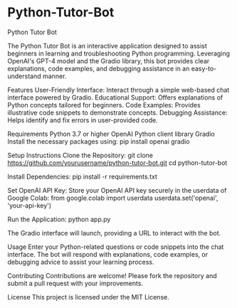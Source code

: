 # Python-Tutor-Bot
Python Tutor Bot

The Python Tutor Bot is an interactive application designed to assist beginners in learning and troubleshooting Python programming. Leveraging OpenAI's GPT-4 model and the Gradio library, this bot provides clear explanations, code examples, and debugging assistance in an easy-to-understand manner.


Features
User-Friendly Interface: Interact through a simple web-based chat interface powered by Gradio.
Educational Support: Offers explanations of Python concepts tailored for beginners.
Code Examples: Provides illustrative code snippets to demonstrate concepts.
Debugging Assistance: Helps identify and fix errors in user-provided code.


Requirements
Python 3.7 or higher
OpenAI Python client library
Gradio
Install the necessary packages using:
pip install openai gradio


Setup Instructions
Clone the Repository:
git clone https://github.com/yourusername/python-tutor-bot.git
cd python-tutor-bot


Install Dependencies:
pip install -r requirements.txt


Set OpenAI API Key:
Store your OpenAI API key securely in the userdata of Google Colab:
from google.colab import userdata
userdata.set('openai', 'your-api-key')


Run the Application:
python app.py


The Gradio interface will launch, providing a URL to interact with the bot.

Usage
Enter your Python-related questions or code snippets into the chat interface. The bot will respond with explanations, code examples, or debugging advice to assist your learning process.


Contributing
Contributions are welcome! Please fork the repository and submit a pull request with your improvements.

License
This project is licensed under the MIT License.


